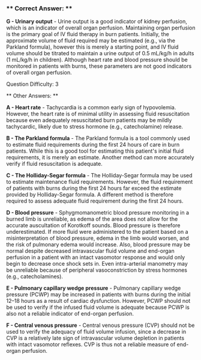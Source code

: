 ### ** Correct Answer: **

**G - Urinary output** - Urine output is a good indicator of kidney perfusion, which is an indicator of overall organ perfusion. Maintaining organ perfusion is the primary goal of IV fluid therapy in burn patients. Initially, the approximate volume of fluid required may be estimated (e.g., via the Parkland formula), however this is merely a starting point, and IV fluid volume should be titrated to maintain a urine output of 0.5 mL/kg/h in adults (1 mL/kg/h in children). Although heart rate and blood pressure should be monitored in patients with burns, these parameters are not good indicators of overall organ perfusion.

Question Difficulty: 3

** Other Answers: **

**A - Heart rate** - Tachycardia is a common early sign of hypovolemia. However, the heart rate is of minimal utility in assessing fluid resuscitation because even adequately resuscitated burn patients may be mildly tachycardic, likely due to stress hormone (e.g., catecholamine) release.

**B - The Parkland formula** - The Parkland formula is a tool commonly used to estimate fluid requirements during the first 24 hours of care in burn patients. While this is a good tool for estimating this patient's initial fluid requirements, it is merely an estimate. Another method can more accurately verify if fluid resuscitation is adequate.

**C - The Holliday-Segar formula** - The Holliday-Segar formula may be used to estimate maintenance fluid requirements. However, the fluid requirement of patients with burns during the first 24 hours far exceed the estimate provided by Holliday-Segar formula. A different method is therefore required to assess adequate fluid requirement during the first 24 hours.

**D - Blood pressure** - Sphygmomanometric blood pressure monitoring in a burned limb is unreliable, as edema of the area does not allow for the accurate auscultation of Korotkoff sounds. Blood pressure is therefore underestimated. If more fluid were administered to the patient based on a misinterpretation of blood pressure, edema in the limb would worsen, and the risk of pulmonary edema would increase. Also, blood pressure may be normal despite decreased intravascular fluid volume and end-organ perfusion in a patient with an intact vasomotor response and would only begin to decrease once shock sets in. Even intra-arterial manometry may be unreliable because of peripheral vasoconstriction by stress hormones (e.g., catecholamines).

**E - Pulmonary capillary wedge pressure** - Pulmonary capillary wedge pressure (PCWP) may be increased in patients with burns during the initial 12–18 hours as a result of cardiac dysfunction. However, PCWP should not be used to verify if the infused fluid volume is adequate because PCWP is also not a reliable indicator of end-organ perfusion.

**F - Central venous pressure** - Central venous pressure (CVP) should not be used to verify the adequacy of fluid volume infusion, since a decrease in CVP is a relatively late sign of intravascular volume depletion in patients with intact vasomotor reflexes. CVP is thus not a reliable measure of end-organ perfusion.

